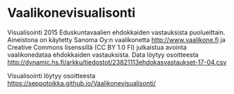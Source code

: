 # Vaalikonevisualisonti
Visualisointi 2015 Eduskuntavaalien ehdokkaiden vastauksista puolueittain. Aineistona on käytetty Sanoma Oy:n vaalikonetta http://www.vaalikone.fi ja Creative Commons lisenssillä (CC BY 1.0 FI) julkaistua avointa vaalikonedataa ehdokkaiden vastauksista. Data löytyy osoitteesta http://dynamic.hs.fi/arkku/tiedostot/23821113ehdokasvastaukset-17-04.csv

Visualisointi löytyy osoitteesta https://seppotoikka.github.io/Vaalikonevisualisonti/
